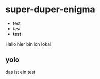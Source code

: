 # super-duper-enigma

- test 
- *test* 
- **test**

Hallo hier bin ich lokal.

## yolo

das ist ein test
